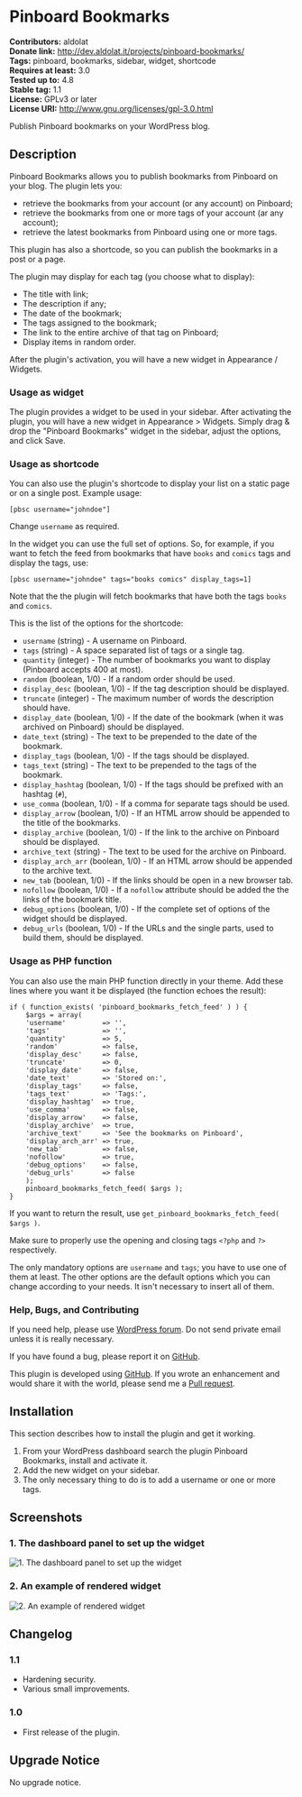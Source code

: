 # Pinboard Bookmarks #
**Contributors:** aldolat  
**Donate link:** http://dev.aldolat.it/projects/pinboard-bookmarks/  
**Tags:** pinboard, bookmarks, sidebar, widget, shortcode  
**Requires at least:** 3.0  
**Tested up to:** 4.8  
**Stable tag:** 1.1  
**License:** GPLv3 or later  
**License URI:** http://www.gnu.org/licenses/gpl-3.0.html  

Publish Pinboard bookmarks on your WordPress blog.

## Description ##

Pinboard Bookmarks allows you to publish bookmarks from Pinboard on your blog. The plugin lets you:

* retrieve the bookmarks from your account (or any account) on Pinboard;
* retrieve the bookmarks from one or more tags of your account (ar any account);
* retrieve the latest bookmarks from Pinboard using one or more tags.

This plugin has also a shortcode, so you can publish the bookmarks in a post or a page.

The plugin may display for each tag (you choose what to display):

* The title with link;
* The description if any;
* The date of the bookmark;
* The tags assigned to the bookmark;
* The link to the entire archive of that tag on Pinboard;
* Display items in random order.

After the plugin's activation, you will have a new widget in Appearance / Widgets.

### Usage as widget ###

The plugin provides a widget to be used in your sidebar. After activating the plugin, you will have a new widget in Appearance > Widgets. Simply drag & drop the "Pinboard Bookmarks" widget in the sidebar, adjust the options, and click Save.

### Usage as shortcode ###

You can also use the plugin's shortcode to display your list on a static page or on a single post. Example usage:

`[pbsc username="johndoe"]`

Change `username` as required.

In the widget you can use the full set of options. So, for example, if you want to fetch the feed from bookmarks that have `books` and `comics` tags and display the tags, use:

`[pbsc username="johndoe" tags="books comics" display_tags=1]`

Note that the the plugin will fetch bookmarks that have both the tags `books` and `comics`.

This is the list of the options for the shortcode:

* `username` (string) - A username on Pinboard.
* `tags` (string) - A space separated list of tags or a single tag.
* `quantity` (integer) - The number of bookmarks you want to display (Pinboard accepts 400 at most).
* `random` (boolean, 1/0) - If a random order should be used.
* `display_desc` (boolean, 1/0) - If the tag description should be displayed.
* `truncate` (integer) - The maximum number of words the description should have.
* `display_date` (boolean, 1/0) - If the date of the bookmark (when it was archived on Pinboard) should be displayed.
* `date_text` (string) - The text to be prepended to the date of the bookmark.
* `display_tags` (boolean, 1/0) - If the tags should be displayed.
* `tags_text` (string) - The text to be prepended to the tags of the bookmark.
* `display_hashtag` (boolean, 1/0) - If the tags should be prefixed with an hashtag (`#`),
* `use_comma` (boolean, 1/0) - If a comma for separate tags should be used.
* `display_arrow` (boolean, 1/0) - If an HTML arrow should be appended to the title of the bookmarks.
* `display_archive` (boolean, 1/0) - If the link to the archive on Pinboard should be displayed.
* `archive_text` (string) - The text to be used for the archive on Pinboard.
* `display_arch_arr` (boolean, 1/0) - If an HTML arrow should be appended to the archive text.
* `new_tab` (boolean, 1/0) - If the links should be open in a new browser tab.
* `nofollow` (boolean, 1/0) - If a `nofollow` attribute should be added the the links of the bookmark title.
* `debug_options` (boolean, 1/0) - If the complete set of options of the widget should be displayed.
* `debug_urls` (boolean, 1/0) - If the URLs and the single parts, used to build them, should be displayed.

### Usage as PHP function ###

You can also use the main PHP function directly in your theme. Add these lines where you want it be displayed (the function echoes the result):

````
if ( function_exists( 'pinboard_bookmarks_fetch_feed' ) ) {
	$args = array(
	'username'         => '',
	'tags'             => '',
	'quantity'         => 5,
	'random'           => false,
	'display_desc'     => false,
	'truncate'         => 0,
	'display_date'     => false,
	'date_text'        => 'Stored on:',
	'display_tags'     => false,
	'tags_text'        => 'Tags:',
	'display_hashtag'  => true,
	'use_comma'        => false,
	'display_arrow'    => false,
	'display_archive'  => true,
	'archive_text'     => 'See the bookmarks on Pinboard',
	'display_arch_arr' => true,
	'new_tab'          => false,
	'nofollow'         => true,
	'debug_options'    => false,
	'debug_urls'       => false
	);
	pinboard_bookmarks_fetch_feed( $args );
}
````

If you want to return the result, use `get_pinboard_bookmarks_fetch_feed( $args )`.

Make sure to properly use the opening and closing tags `<?php` and `?>` respectively.

The only mandatory options are `username` and `tags`; you have to use one of them at least. The other options are the default options which you can change according to your needs. It isn't necessary to insert all of them.

### Help, Bugs, and Contributing ###

If you need help, please use [WordPress forum](http://wordpress.org/support/plugin/pinboard-bookmarks). Do not send private email unless it is really necessary.

If you have found a bug, please report it on [GitHub](https://github.com/aldolat/pinboard-bookmarks/issues).

This plugin is developed using [GitHub](https://github.com/aldolat/pinboard-bookmarks). If you wrote an enhancement and would share it with the world, please send me a [Pull request](https://github.com/aldolat/pinboard-bookmarks/pulls).

## Installation ##

This section describes how to install the plugin and get it working.

1. From your WordPress dashboard search the plugin Pinboard Bookmarks, install and activate it.
1. Add the new widget on your sidebar.
1. The only necessary thing to do is to add a username or one or more tags.

## Screenshots ##

### 1. The dashboard panel to set up the widget ###
![1. The dashboard panel to set up the widget](http://ps.w.org/pinboard-bookmarks/assets/screenshot-1.png)

### 2. An example of rendered widget ###
![2. An example of rendered widget](http://ps.w.org/pinboard-bookmarks/assets/screenshot-2.png)

## Changelog ##

### 1.1 ###

* Hardening security.
* Various small improvements.

### 1.0 ###

* First release of the plugin.

## Upgrade Notice ##

No upgrade notice.
